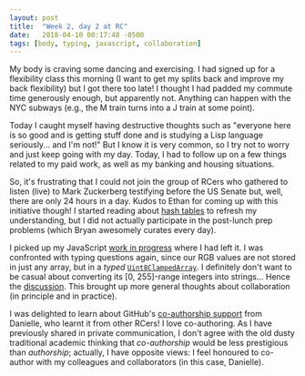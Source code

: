 ```yaml
---
layout: post
title:  "Week 2, day 2 at RC"
date:   2018-04-10 00:17:48 -0500
tags: [body, typing, javascript, collaboration]
---
```

My body is craving some dancing and exercising. I had signed up for a
flexibility class this morning (I want to get my splits back and improve my
back flexibility) but I got there too late! I thought I had padded my commute
time generously enough, but apparently not. Anything can happen with the NYC
subways (e.g., the M train turns into a J train at some point).

Today I caught myself having destructive thoughts such as "everyone here is so
good and is getting stuff done and is studying a Lisp language seriously... and
I'm not!" But I know it is very common, so I try not to worry and just keep
going with my day. Today, I had to follow up on a few things related to my paid
work, as well as my banking and housing situations.

So, it's frustrating that I could not join the group of RCers who gathered to
listen (live) to Mark Zuckerberg testifying before the US Senate but, well,
there are only 24 hours in a day. Kudos to Ethan for coming up with this
initiative though! I started reading about
[hash tables](https://www.hackerearth.com/practice/data-structures/hash-tables/basics-of-hash-tables/tutorial/)
to refresh my understanding, but I did not actually participate in the
post-lunch prep problems (which Bryan awesomely curates every day).

I picked up my JavaScript
[work in progress](https://github.com/quelledanielle/color-me-rusty/pull/2)
where I had left it. I was confronted with typing questions again, since our
RGB values are not stored in just any array, but in a *typed*
[`Uint8ClampedArray`](https://developer.mozilla.org/en-US/docs/Web/JavaScript/Reference/Global_Objects/Uint8ClampedArray).
I definitely don't want to be casual about converting its [0, 255]-range
integers into strings... Hence the
[discussion](https://github.com/quelledanielle/color-me-rusty/pull/2#discussion_r180557833).
This brought up more general thoughts about collaboration (in principle and in
practice).

I was delighted to learn about GitHub's
[co-authorship support](https://help.github.com/articles/creating-a-commit-with-multiple-authors/)
from Danielle, who learnt it from other RCers! I love co-authoring. As I have
previously shared in private communication, I don't agree with the old dusty
traditional academic thinking that *co-authorship* would be less prestigious
than *authorship*; actually, I have opposite views: I feel honoured to
co-author with my colleagues and collaborators (in this case, Danielle).

